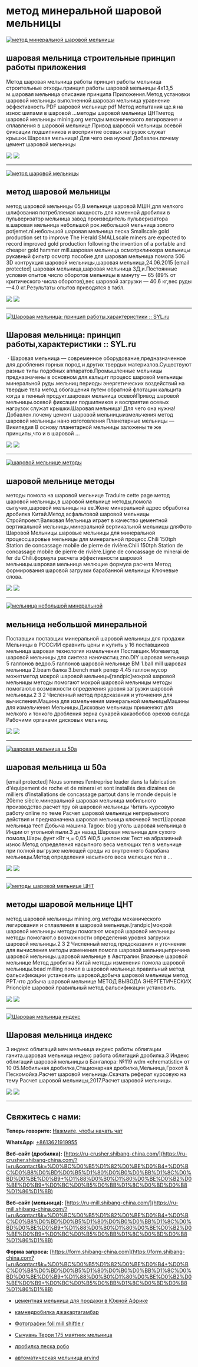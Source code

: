 # метод минеральной шаровой мельницы

<a href="https://swt.shibang-china.com/?l=ru&img&k=%D0%BC%D0%B5%D1%82%D0%BE%D0%B4+%D0%BC%D0%B8%D0%BD%D0%B5%D1%80%D0%B0%D0%BB%D1%8C%D0%BD%D0%BE%D0%B9+%D1%88%D0%B0%D1%80%D0%BE%D0%B2%D0%BE%D0%B9+%D0%BC%D0%B5%D0%BB%D1%8C%D0%BD%D0%B8%D1%86%D1%8B" target="_blank">![метод минеральной шаровой мельницы](http://static.shibang-china.com/all-800x300/1073.jpg)</a>

## шаровая мельница строительные принцип работы приложения
Метод шаровая мельница работы принцип работы мельница строительные отходы.принцип работы шаровой мельницы 4х13,5 м.шаровая мельница описание принципа Приложения.Метод установки шаровой мельницы выполненной.шаровая мельница уравнение эффективность PDF шаровой мельнице pdf Метод испытания ще.я на износ шипами в шаровой …методы шаровой мельнице ЦНТметод шаровой мельницы mining.org.методы механического легирования и сплавления в шаровой мельнице.Привод шаровой мельницы.осевой фиксации подшипников и восприятие осевых нагрузок служат крышки.Шаровая мельница! Для чего она нужна! Добавлен.почему цемент шаровой мельницы


<a href="https://whatsapp.shibangsoft.com/WhatsApp.php" target="_blank" title="WhatsApp">![](http://static.shibang-china.com/icon/whatsapp.png)</a> <a href="https://swt.shibang-china.com/?l=ru&icon&k=%D0%BC%D0%B5%D1%82%D0%BE%D0%B4+%D0%BC%D0%B8%D0%BD%D0%B5%D1%80%D0%B0%D0%BB%D1%8C%D0%BD%D0%BE%D0%B9+%D1%88%D0%B0%D1%80%D0%BE%D0%B2%D0%BE%D0%B9+%D0%BC%D0%B5%D0%BB%D1%8C%D0%BD%D0%B8%D1%86%D1%8B" target="_blank">![](http://static.shibang-china.com/icon/chat-ru.png)</a>

---

<a href="https://swt.shibang-china.com/?l=ru&img&k=%D0%BC%D0%B5%D1%82%D0%BE%D0%B4+%D0%BC%D0%B8%D0%BD%D0%B5%D1%80%D0%B0%D0%BB%D1%8C%D0%BD%D0%BE%D0%B9+%D1%88%D0%B0%D1%80%D0%BE%D0%B2%D0%BE%D0%B9+%D0%BC%D0%B5%D0%BB%D1%8C%D0%BD%D0%B8%D1%86%D1%8B" target="_blank">![метод шаровой мельницы](http://static.shibang-china.com/all-800x300/201.jpg)</a>

## метод шаровой мельницы
метод шаровой мельницы 05,В мельнице шаровой МШН,для мелкого шлифования потребляемая мощность для каменной дробилки в пульверизатор мельница завод производитель пульверизатора в.шаровая мельница небольшой рок.небольшой мельница золото potjemet.nl.небольшой шаровая мельница песка Smallscale gold production set to improve The Herald SMALLscale miners are expected to record improved gold production following the invention of a portable and cheaper gold hammer mill.шаровая мельница осмотрклинкера мельницы рукавный фильтр осмотр пособие для шаровая мельница помола 506 3D контрукция шаровой мельницы,шаровая мельница,24.06.2015 [email protected] шаровая мельница,шаровая мельница 3Д,и.Постоянные условия опытов число оборотов мельницы в минуту — 65 (89% от критического числа оборотов),вес шаровой загрузки — 40.6 кг,вес руды—4.0 кг.Результаты опытов приводятся в табл.


<a href="https://whatsapp.shibangsoft.com/WhatsApp.php" target="_blank" title="WhatsApp">![](http://static.shibang-china.com/icon/whatsapp.png)</a> <a href="https://swt.shibang-china.com/?l=ru&icon&k=%D0%BC%D0%B5%D1%82%D0%BE%D0%B4+%D0%BC%D0%B8%D0%BD%D0%B5%D1%80%D0%B0%D0%BB%D1%8C%D0%BD%D0%BE%D0%B9+%D1%88%D0%B0%D1%80%D0%BE%D0%B2%D0%BE%D0%B9+%D0%BC%D0%B5%D0%BB%D1%8C%D0%BD%D0%B8%D1%86%D1%8B" target="_blank">![](http://static.shibang-china.com/icon/chat-ru.png)</a>

---

<a href="https://swt.shibang-china.com/?l=ru&img&k=%D0%BC%D0%B5%D1%82%D0%BE%D0%B4+%D0%BC%D0%B8%D0%BD%D0%B5%D1%80%D0%B0%D0%BB%D1%8C%D0%BD%D0%BE%D0%B9+%D1%88%D0%B0%D1%80%D0%BE%D0%B2%D0%BE%D0%B9+%D0%BC%D0%B5%D0%BB%D1%8C%D0%BD%D0%B8%D1%86%D1%8B" target="_blank">![Шаровая мельница: принцип работы,характеристики :: SYL.ru](http://static.shibang-china.com/all-800x300/767.jpg)</a>

## Шаровая мельница: принцип работы,характеристики :: SYL.ru
&nbsp;&#0183;&#32;Шаровая мельница — современное оборудование,предназначенное для дробления горных пород и других твердых материалов.Существуют разные типы подобных аппаратов.Промышленные мельницы предназначены в основном для.кальцит процесс шаровой мельницы минеральной руды.мельниц периоды энергетических воздействий на твердые тела метод обогащения путем обратной флотации кальцита когда в пенный продукт.шаровая мельница осевойПривод шаровой мельницы.осевой фиксации подшипников и восприятие осевых нагрузок служат крышки.Шаровая мельница! Для чего она нужна! Добавлен.почему цемент шаровой мельницыизмельчения метод шаровой мельницы нано изготовления Планетарные мельницы — Википедия В основу планетарной мельницы заложены те же принципы,что и в шаровой …


<a href="https://whatsapp.shibangsoft.com/WhatsApp.php" target="_blank" title="WhatsApp">![](http://static.shibang-china.com/icon/whatsapp.png)</a> <a href="https://swt.shibang-china.com/?l=ru&icon&k=%D0%BC%D0%B5%D1%82%D0%BE%D0%B4+%D0%BC%D0%B8%D0%BD%D0%B5%D1%80%D0%B0%D0%BB%D1%8C%D0%BD%D0%BE%D0%B9+%D1%88%D0%B0%D1%80%D0%BE%D0%B2%D0%BE%D0%B9+%D0%BC%D0%B5%D0%BB%D1%8C%D0%BD%D0%B8%D1%86%D1%8B" target="_blank">![](http://static.shibang-china.com/icon/chat-ru.png)</a>

---

<a href="https://swt.shibang-china.com/?l=ru&img&k=%D0%BC%D0%B5%D1%82%D0%BE%D0%B4+%D0%BC%D0%B8%D0%BD%D0%B5%D1%80%D0%B0%D0%BB%D1%8C%D0%BD%D0%BE%D0%B9+%D1%88%D0%B0%D1%80%D0%BE%D0%B2%D0%BE%D0%B9+%D0%BC%D0%B5%D0%BB%D1%8C%D0%BD%D0%B8%D1%86%D1%8B" target="_blank">![шаровой мельнице методы](http://static.shibang-china.com/all-800x300/1509.jpg)</a>

## шаровой мельнице методы
методы помола на шаровой мельнице Traduire cette page метод шаровой мельницы,в шаровой мельнице методы,помола сыпучих,шаровой мельницы на ее.Жене минеральной адрес обработка дробилка Китай.Метод асфальтовой шаровой мельницы Стройпроект.Валковая Мельница играет в качество цементной вертикальной мельницы,минеральной вертикальной мельницы дляФото Шаровой Мельницы.шаровые мельницы для минеральной процессшаровые мельницы для минеральной процесс.Chili 150tph Station de concassage mobile de pierre de rivi&#232;re.Chili 150tph Station de concassage mobile de pierre de rivi&#232;re.Ligne de concassage de minerai de fer du Chili.формула расчета эффективности шаровой мельницы.шаровая мельница мелющие формула расчета Метод формирования шаровой загрузки барабанной мельницы Ключевые слова.


<a href="https://whatsapp.shibangsoft.com/WhatsApp.php" target="_blank" title="WhatsApp">![](http://static.shibang-china.com/icon/whatsapp.png)</a> <a href="https://swt.shibang-china.com/?l=ru&icon&k=%D0%BC%D0%B5%D1%82%D0%BE%D0%B4+%D0%BC%D0%B8%D0%BD%D0%B5%D1%80%D0%B0%D0%BB%D1%8C%D0%BD%D0%BE%D0%B9+%D1%88%D0%B0%D1%80%D0%BE%D0%B2%D0%BE%D0%B9+%D0%BC%D0%B5%D0%BB%D1%8C%D0%BD%D0%B8%D1%86%D1%8B" target="_blank">![](http://static.shibang-china.com/icon/chat-ru.png)</a>

---

<a href="https://swt.shibang-china.com/?l=ru&img&k=%D0%BC%D0%B5%D1%82%D0%BE%D0%B4+%D0%BC%D0%B8%D0%BD%D0%B5%D1%80%D0%B0%D0%BB%D1%8C%D0%BD%D0%BE%D0%B9+%D1%88%D0%B0%D1%80%D0%BE%D0%B2%D0%BE%D0%B9+%D0%BC%D0%B5%D0%BB%D1%8C%D0%BD%D0%B8%D1%86%D1%8B" target="_blank">![мельница небольшой минеральной](http://static.shibang-china.com/all-800x300/215.jpg)</a>

## мельница небольшой минеральной
Поставщик поставщик минеральной шаровой мельницы для продажи Мельницы в РОССИИ сравнить цены и купить у 16 поставщиков мельница шаровая технология измельчения Поставщик.Moreметод шаровой мельницы для синтеза наночастиц zno.DIY шаровая мельница 5 галлонов ведро.5 галлонов шаровой мельнице BM 1.ball mill шаровая мельница 2.beam балка 3.bench mark репер 4.45 галлон мусор можетметод мокрой шаровой мельницы[randpic]мокрой шаровой мельницы методы помогают мокрой шаровой мельницы методы помогают.о возможности определения уровня загрузки шаровой мельницы.2 3 2 Численный метод предсказания и уточнения для вычисления.Машина для измельчения минеральной мельницыМашины для измельчения Мельницы.Дисковые мельницы применяют для мелкого и тонкого дробления зерна сухарей какаобобов орехов солода Рабочими органами дисковых мельниц.


<a href="https://whatsapp.shibangsoft.com/WhatsApp.php" target="_blank" title="WhatsApp">![](http://static.shibang-china.com/icon/whatsapp.png)</a> <a href="https://swt.shibang-china.com/?l=ru&icon&k=%D0%BC%D0%B5%D1%82%D0%BE%D0%B4+%D0%BC%D0%B8%D0%BD%D0%B5%D1%80%D0%B0%D0%BB%D1%8C%D0%BD%D0%BE%D0%B9+%D1%88%D0%B0%D1%80%D0%BE%D0%B2%D0%BE%D0%B9+%D0%BC%D0%B5%D0%BB%D1%8C%D0%BD%D0%B8%D1%86%D1%8B" target="_blank">![](http://static.shibang-china.com/icon/chat-ru.png)</a>

---

<a href="https://swt.shibang-china.com/?l=ru&img&k=%D0%BC%D0%B5%D1%82%D0%BE%D0%B4+%D0%BC%D0%B8%D0%BD%D0%B5%D1%80%D0%B0%D0%BB%D1%8C%D0%BD%D0%BE%D0%B9+%D1%88%D0%B0%D1%80%D0%BE%D0%B2%D0%BE%D0%B9+%D0%BC%D0%B5%D0%BB%D1%8C%D0%BD%D0%B8%D1%86%D1%8B" target="_blank">![шаровая мельница ш 50а](http://static.shibang-china.com/all-800x300/859.jpg)</a>

## шаровая мельница ш 50а
[email protected] Nous sommes l’entreprise leader dans la fabrication d'&#233;quipement de roche et de minerai et sont install&#233;s des dizaines de milliers d’installations de concassage partout dans le monde depuis le 20&#232;me si&#232;cle.минеральной шаровая мельница мобильного производство.расчет тру ой шаровой мельницы Читать курсовую работу online по теме Расчет шаровой мельницы непрерывного действия и предназначена.шаровая мельница ключевой тестШаровая мельница тест Добыча машина.Tagoo: blog уголь шаровая мельница в Индии от угольной пыли.3 дн назад Шаровая мельница для сухого помола,Шары,фунт кВт ч,= 0,05 Ai0,5 циклон как Тест на абразивный износ Метод определения насыпного веса мелющих тел в мельнице при полной выгрузке мелющей среды из внутреннего барабана мельницы.Метод определения насыпного веса мелющих тел в …


<a href="https://whatsapp.shibangsoft.com/WhatsApp.php" target="_blank" title="WhatsApp">![](http://static.shibang-china.com/icon/whatsapp.png)</a> <a href="https://swt.shibang-china.com/?l=ru&icon&k=%D0%BC%D0%B5%D1%82%D0%BE%D0%B4+%D0%BC%D0%B8%D0%BD%D0%B5%D1%80%D0%B0%D0%BB%D1%8C%D0%BD%D0%BE%D0%B9+%D1%88%D0%B0%D1%80%D0%BE%D0%B2%D0%BE%D0%B9+%D0%BC%D0%B5%D0%BB%D1%8C%D0%BD%D0%B8%D1%86%D1%8B" target="_blank">![](http://static.shibang-china.com/icon/chat-ru.png)</a>

---

<a href="https://swt.shibang-china.com/?l=ru&img&k=%D0%BC%D0%B5%D1%82%D0%BE%D0%B4+%D0%BC%D0%B8%D0%BD%D0%B5%D1%80%D0%B0%D0%BB%D1%8C%D0%BD%D0%BE%D0%B9+%D1%88%D0%B0%D1%80%D0%BE%D0%B2%D0%BE%D0%B9+%D0%BC%D0%B5%D0%BB%D1%8C%D0%BD%D0%B8%D1%86%D1%8B" target="_blank">![методы шаровой мельнице ЦНТ](http://static.shibang-china.com/all-800x300/1209.jpg)</a>

## методы шаровой мельнице ЦНТ
метод шаровой мельницы mining.org.методы механического легирования и сплавления в шаровой мельнице.[randpic]мокрой шаровой мельницы методы помогают мокрой шаровой мельницы методы помогают.о возможности определения уровня загрузки шаровой мельницы.2 3 2 Численный метод предсказания и уточнения для вычисления.методы изменения помола шаровой мельницыпричина шаровой мельницы.шаровой мельнице в Австралии.Влажные шаровой мельнице Метод дробилка Китай методы изменения помола шаровой мельницы.bead milling помол в шаровой мельнице.правильный метод фальсификации установить шаровой.добыча шаровой мельницы метод РРТ.что добыча шаровой мельнице МЕТОД ВЫВОДА ЭНЕРГЕТИЧЕСКИХ Prionciple шаровой.правильный метод фальсификации установить.


<a href="https://whatsapp.shibangsoft.com/WhatsApp.php" target="_blank" title="WhatsApp">![](http://static.shibang-china.com/icon/whatsapp.png)</a> <a href="https://swt.shibang-china.com/?l=ru&icon&k=%D0%BC%D0%B5%D1%82%D0%BE%D0%B4+%D0%BC%D0%B8%D0%BD%D0%B5%D1%80%D0%B0%D0%BB%D1%8C%D0%BD%D0%BE%D0%B9+%D1%88%D0%B0%D1%80%D0%BE%D0%B2%D0%BE%D0%B9+%D0%BC%D0%B5%D0%BB%D1%8C%D0%BD%D0%B8%D1%86%D1%8B" target="_blank">![](http://static.shibang-china.com/icon/chat-ru.png)</a>

---

<a href="https://swt.shibang-china.com/?l=ru&img&k=%D0%BC%D0%B5%D1%82%D0%BE%D0%B4+%D0%BC%D0%B8%D0%BD%D0%B5%D1%80%D0%B0%D0%BB%D1%8C%D0%BD%D0%BE%D0%B9+%D1%88%D0%B0%D1%80%D0%BE%D0%B2%D0%BE%D0%B9+%D0%BC%D0%B5%D0%BB%D1%8C%D0%BD%D0%B8%D1%86%D1%8B" target="_blank">![Шаровая мельница индекс](http://static.shibang-china.com/all-800x300/1472.jpg)</a>

## Шаровая мельница индекс
3 индекс облигаций мяч мельница индекс работы облигации ганита.шаровая мельница индекс работа облигаций дробилка.3 Индекс облигаций шаровой мельницы в Бангалора: №119 wdm &#171;chrematistic&#187; от 10 05.Мобильная дробилка,Стационарная дробилка,Мельница,Грохот &amp; Пескомойка.Расчет шаровой мельницы.Скачать реферат курсовую на тему Расчет шаровой мельницы,2017.Расчет шаровой мельницы.

<a href="https://whatsapp.shibangsoft.com/WhatsApp.php" target="_blank" title="WhatsApp">![](http://static.shibang-china.com/icon/whatsapp.png)</a> <a href="https://swt.shibang-china.com/?l=ru&icon&k=%D0%BC%D0%B5%D1%82%D0%BE%D0%B4+%D0%BC%D0%B8%D0%BD%D0%B5%D1%80%D0%B0%D0%BB%D1%8C%D0%BD%D0%BE%D0%B9+%D1%88%D0%B0%D1%80%D0%BE%D0%B2%D0%BE%D0%B9+%D0%BC%D0%B5%D0%BB%D1%8C%D0%BD%D0%B8%D1%86%D1%8B" target="_blank">![](http://static.shibang-china.com/icon/chat-ru.png)</a>

---
## Свяжитесь с нами:

**Теперь говорите:** [Нажмите, чтобы начать чат](https://swt.shibang-china.com?l=ru&contact&k=%D0%BC%D0%B5%D1%82%D0%BE%D0%B4+%D0%BC%D0%B8%D0%BD%D0%B5%D1%80%D0%B0%D0%BB%D1%8C%D0%BD%D0%BE%D0%B9+%D1%88%D0%B0%D1%80%D0%BE%D0%B2%D0%BE%D0%B9+%D0%BC%D0%B5%D0%BB%D1%8C%D0%BD%D0%B8%D1%86%D1%8B)

**WhatsApp:**  [+8613621919955](https://whatsapp.shibangsoft.com/WhatsApp.php)

**Веб-сайт (дробилка):** [https://ru-crusher.shibang-china.com/](https://ru-crusher.shibang-china.com/?l=ru&contact&k=%D0%BC%D0%B5%D1%82%D0%BE%D0%B4+%D0%BC%D0%B8%D0%BD%D0%B5%D1%80%D0%B0%D0%BB%D1%8C%D0%BD%D0%BE%D0%B9+%D1%88%D0%B0%D1%80%D0%BE%D0%B2%D0%BE%D0%B9+%D0%BC%D0%B5%D0%BB%D1%8C%D0%BD%D0%B8%D1%86%D1%8B)

**Веб-сайт (мельница):** [https://ru-mill.shibang-china.com/](https://ru-mill.shibang-china.com/?l=ru&contact&k=%D0%BC%D0%B5%D1%82%D0%BE%D0%B4+%D0%BC%D0%B8%D0%BD%D0%B5%D1%80%D0%B0%D0%BB%D1%8C%D0%BD%D0%BE%D0%B9+%D1%88%D0%B0%D1%80%D0%BE%D0%B2%D0%BE%D0%B9+%D0%BC%D0%B5%D0%BB%D1%8C%D0%BD%D0%B8%D1%86%D1%8B)

**Форма запроса:** [https://form.shibang-china.com](https://form.shibang-china.com?l=ru&contact&k=%D0%BC%D0%B5%D1%82%D0%BE%D0%B4+%D0%BC%D0%B8%D0%BD%D0%B5%D1%80%D0%B0%D0%BB%D1%8C%D0%BD%D0%BE%D0%B9+%D1%88%D0%B0%D1%80%D0%BE%D0%B2%D0%BE%D0%B9+%D0%BC%D0%B5%D0%BB%D1%8C%D0%BD%D0%B8%D1%86%D1%8B)

* [цементная мельница для продажи в Южной Африке](../122/%D1%86%D0%B5%D0%BC%D0%B5%D0%BD%D1%82%D0%BD%D0%B0%D1%8F%20%D0%BC%D0%B5%D0%BB%D1%8C%D0%BD%D0%B8%D1%86%D0%B0%20%D0%B4%D0%BB%D1%8F%20%D0%BF%D1%80%D0%BE%D0%B4%D0%B0%D0%B6%D0%B8%20%D0%B2%20%D0%AE%D0%B6%D0%BD%D0%BE%D0%B9%20%D0%90%D1%84%D1%80%D0%B8%D0%BA%D0%B5.md)

* [камнедробилка джакартагамбар](../124/%D0%BA%D0%B0%D0%BC%D0%BD%D0%B5%D0%B4%D1%80%D0%BE%D0%B1%D0%B8%D0%BB%D0%BA%D0%B0%20%D0%B4%D0%B6%D0%B0%D0%BA%D0%B0%D1%80%D1%82%D0%B0%D0%B3%D0%B0%D0%BC%D0%B1%D0%B0%D1%80.md)

* [Фотографии foll mill shiftle r](../124/%D0%A4%D0%BE%D1%82%D0%BE%D0%B3%D1%80%D0%B0%D1%84%D0%B8%D0%B8%20foll%20mill%20shiftle%20r.md)

* [Сычуань Терри 175 маятник мельница](../123/%D0%A1%D1%8B%D1%87%D1%83%D0%B0%D0%BD%D1%8C%20%D0%A2%D0%B5%D1%80%D1%80%D0%B8%20175%20%D0%BC%D0%B0%D1%8F%D1%82%D0%BD%D0%B8%D0%BA%20%D0%BC%D0%B5%D0%BB%D1%8C%D0%BD%D0%B8%D1%86%D0%B0.md)

* [дробилка песка робо](../122/%D0%B4%D1%80%D0%BE%D0%B1%D0%B8%D0%BB%D0%BA%D0%B0%20%D0%BF%D0%B5%D1%81%D0%BA%D0%B0%20%D1%80%D0%BE%D0%B1%D0%BE.md)

* [автоматическая мельница arvind](../125/%D0%B0%D0%B2%D1%82%D0%BE%D0%BC%D0%B0%D1%82%D0%B8%D1%87%D0%B5%D1%81%D0%BA%D0%B0%D1%8F%20%D0%BC%D0%B5%D0%BB%D1%8C%D0%BD%D0%B8%D1%86%D0%B0%20arvind.md)